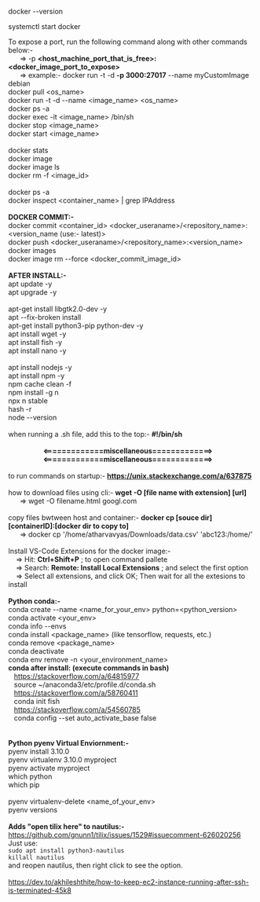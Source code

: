 docker --version

systemctl start docker

To expose a port, run the following command along with other commands below:- <br />
&nbsp;&nbsp;&nbsp;&nbsp;&nbsp;&nbsp;=> -p <b><host_machine_port_that_is_free>:<docker_image_port_to_expose></b> <br />
&nbsp;&nbsp;&nbsp;&nbsp;&nbsp;&nbsp;=> example:- docker run -t -d <b>-p 3000:27017</b> --name myCustomImage debian <br />
docker pull <os_name> <br />
docker run -t -d --name <image_name> <os_name> <br />
docker ps -a<br />
docker exec -it <image_name> /bin/sh <br />
docker stop <image_name> <br />
docker start <image_name> <br />
<br />
docker stats
<br />
docker image <br />
docker image ls <br />
docker rm -f <image_id> <br />
<br />
docker ps -a <br />
docker inspect <container_name> | grep IPAddress <br />
<br /> 
<b>DOCKER COMMIT:- </b><br />
docker commit <container_id> <docker_useraname>/<repository_name>:<version_name (use:- latest)><br />
docker push  <docker_useraname>/<repository_name>:<version_name> <br/>
docker images <br/>
docker image rm --force <docker_commit_image_id> <br/>
<br /> 
<b>AFTER INSTALL:- </b><br />
apt update -y <br />
apt upgrade -y <br /> 
<br />
apt-get install libgtk2.0-dev -y <br />
apt --fix-broken install <br />
apt-get install python3-pip python-dev -y <br />
apt install wget -y <br />
apt install fish -y <br />
apt install nano -y <br />
<br />
apt install nodejs -y <br />
apt install npm -y <br />
npm cache clean -f <br />
npm install -g n <br />
npx n stable <br />
hash -r <br />
node --version <br />
<br />
when running a .sh file, add this to the top:-  <b>#!/bin/sh</b>
<br /><br />
&nbsp;&nbsp;&nbsp;&nbsp;&nbsp;&nbsp;&nbsp;&nbsp;&nbsp;&nbsp;&nbsp;&nbsp;&nbsp;&nbsp;&nbsp;&nbsp;&nbsp;&nbsp;<b><=============miscellaneous=============></b><br />
&nbsp;&nbsp;&nbsp;&nbsp;&nbsp;&nbsp;&nbsp;&nbsp;&nbsp;&nbsp;&nbsp;&nbsp;&nbsp;&nbsp;&nbsp;&nbsp;&nbsp;&nbsp;<b><=============miscellaneous=============></b>
<br /><br />
to run commands on startup:-  <b>https://unix.stackexchange.com/a/637875</b>
<br /><br />
how to download files using cli:- <b>wget -O [file name with extension] [url]</b>
<br />
&nbsp;&nbsp;&nbsp;&nbsp;&nbsp;&nbsp;=> wget -O filename.html googl.com
<br /><br />
copy files bwtween host and container:- <b>docker cp [souce dir] [containerID]:[docker dir to copy to]</b>
<br />
&nbsp;&nbsp;&nbsp;&nbsp;&nbsp;&nbsp;=> docker cp '/home/atharvavyas/Downloads/data.csv' 'abc123:/home/'
<br /><br />
Install VS-Code Extensions for the docker image:- <br />
&nbsp;&nbsp;&nbsp; => Hit: <b>Ctrl+Shift+P</b> ; to open command pallete <br />
&nbsp;&nbsp;&nbsp; => Search: <b>Remote: Install Local Extensions</b> ; and select the first option<br />
&nbsp;&nbsp;&nbsp; => Select all extensions, and click OK; Then wait for all the extesions to install
<br /><br />
<b>Python conda:- </b> <br /> 
conda create --name <name_for_your_env> python=<python_version> <br />
conda activate <your_env> <br />
conda info --envs <br />
conda install <package_name> (like tensorflow, requests, etc.) <br />
conda remove <package_name> <br />
conda deactivate <br />
conda env remove -n <your_environment_name><br /> 
<b>conda after install: (execute commands in bash)</b><br /> 
&nbsp;&nbsp;&nbsp;https://stackoverflow.com/a/64815977<br /> 
&nbsp;&nbsp;&nbsp;source ~/anaconda3/etc/profile.d/conda.sh<br /> 
&nbsp;&nbsp;&nbsp;https://stackoverflow.com/a/58760411<br /> 
&nbsp;&nbsp;&nbsp;conda init fish<br /> 
&nbsp;&nbsp;&nbsp;https://stackoverflow.com/a/54560785<br /> 
&nbsp;&nbsp;&nbsp;conda config --set auto_activate_base false<br /> 
<br /><br />
<b>Python pyenv Virtual Enviornment:- </b> <br /> 
pyenv install 3.10.0 <br />
pyenv virtualenv 3.10.0 myproject <br />
pyenv activate myproject <br />
which python <br />
which pip <br />
<br />
pyenv virtualenv-delete <name_of_your_env> <br />
pyenv versions
<br /><br />
<b>Adds "open tilix here" to nautilus:- </b> <br /> 
https://github.com/gnunn1/tilix/issues/1529#issuecomment-626020256<br />
Just use:<br />
```sudo apt install python3-nautilus```<br />
```killall nautilus```<br />
and reopen nautilus, then right click to see the option.
<br /><br />https://dev.to/akhileshthite/how-to-keep-ec2-instance-running-after-ssh-is-terminated-45k8
